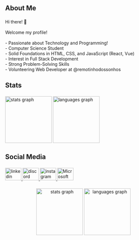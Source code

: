 <h2 align="left">About Me</h2>

###

<p align="left">Hi there! 👋<br><br>Welcome my profile!<br><br>- Passionate about Technology and Programming!<br>- Computer Science Student<br>- Solid Foundations in HTML, CSS, and JavaScript (React, Vue)<br>- Interest in Full Stack Development<br>- Strong Problem-Solving Skills<br>- Volunteering Web Developer at @remotinhodossonhos</p>

###

<h2 align="left">Stats</h2>

###

<div align="left">
  <img src="https://github-readme-stats.vercel.app/api?username=luizotaviorb&hide_title=false&hide_rank=false&show_icons=true&include_all_commits=true&count_private=true&disable_animations=false&theme=dark&locale=en&hide_border=false&order=1&custom_title=Luiz%20Ot%C3%A1vio%20Romualdo%20GitHub%20Stat's" height="150" alt="stats graph"  />
  <img src="https://github-readme-stats.vercel.app/api/top-langs?username=luizotaviorb&locale=en&hide_title=false&layout=compact&card_width=320&langs_count=5&theme=dark&hide_border=false&order=2" height="150" alt="languages graph"  />
</div>

###

<h2 align="left">Social Media</h2>

###

<div align="left">
  <a href="https://www.linkedin.com/in/luizotavior2/" target="_blank">
    <img src="https://raw.githubusercontent.com/maurodesouza/profile-readme-generator/master/src/assets/icons/social/linkedin/default.svg" width="52" height="40" alt="linkedin logo"  />
  </a>
  <a href="https://discord.com/users/442542086097600514" target="_blank">
    <img src="https://raw.githubusercontent.com/maurodesouza/profile-readme-generator/master/src/assets/icons/social/discord/default.svg" width="52" height="40" alt="discord logo"  />
  </a>
  <a href="https://www.instagram.com/luizromualdo_/" target="_blank">
    <img src="https://raw.githubusercontent.com/maurodesouza/profile-readme-generator/master/src/assets/icons/social/instagram/default.svg" width="52" height="40" alt="instagram logo"  />
  </a>
  <a href="mailto:luizotavio.ribeiro@hotmail.com?subject=Quero%20falar%20com%20voc%C3%AA!&body=Ol%C3%A1!%0D%0A%0D%0AEstou%20a%20disposi%C3%A7%C3%A3o!" target="_blank">
    <img src="https://raw.githubusercontent.com/maurodesouza/profile-readme-generator/master/src/assets/icons/social/microsoft-outlook/default.svg" width="52" height="40" alt="Microsoft Outlook logo" />
</a>
</div>

###

<div align="center">
  <img src="https://github-readme-stats.vercel.app/api?username=luizotaviorb&hide_title=false&hide_rank=false&show_icons=true&include_all_commits=true&count_private=true&disable_animations=false&theme=dracula&locale=en&hide_border=false&order=1" height="150" alt="stats graph"  />
  <img src="https://github-readme-stats.vercel.app/api/top-langs?username=luizotaviorb&locale=en&hide_title=false&layout=compact&card_width=320&langs_count=5&theme=dracula&hide_border=false&order=2" height="150" alt="languages graph"  />
</div>

###
